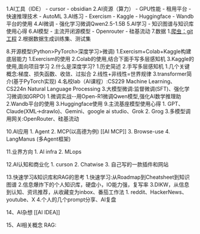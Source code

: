 1.AI工具（IDE）
	- cursor
	- obsidian
2.AI资源（算力）
	- GPU性能
	- 租用平台
	- 快速推理技术
	- AutoML
3.AI练习
	- Exercism
	- Kaggle
	- Huggingface
	- Wandb平台的使用
4.AI微调
	- 强化学习微调Qwen2.5-1.5B
5.AI学习
	- 知识图谱与知识库使用心得
6.AI模型
	- 主流开闭源模型
	- Openrouter
	- 硅基流动
7.数据
	1.[爬虫：git工程](https://github.com/NanmiCoder/MediaCrawler)
	2.根据数据生成训练集、测试集

8.开源模型(Python>PyTorch>深度学习>微调)
	1.Exercism+Colab+Kaggle构建底层能力
		1.Exercism的使用
		2.Colab的使用,结合下面手写多层感知机
		3.Kaggle的使用,面向项目学习
	2.什么是深度学习?
		1.历史简述
		2.手写多层感知机
			1.几个关键概念:梯度、损失函数、收敛、过拟合
			2.线性+非线性=世界规律
		3.transformer简介(基于PyTorch实现)
		4.名校lab（AI课程）:CS229 Machine Learning、CS224n Natural Language Processing
	3.大模型微调:监督微调(SFT)、强化学习微调(如GRPO)
		1.微调实战--用Open-R1微调Qwen模型,强化AI数学推理助
		2.Wandb平台的使用
		3.Huggingface使用
9.主流基座模型使用心得
	1. GPT、Claude(XML→drawlo)、Gemini、google ai studio、Grok
	2. Grog
	3.多模型调用网关:OpenRouter、硅基流动

10.Al应用
	1. Agent
	2. MCP(以高德为例)  [[AI MCP]]
	3. Browse-use
	4. LangManus (多Agent框架)

11.业界方向
	1. Al infra
	2. MLops

12.Al认知和商业化
	1. curson
	2. Chatwise
	3. 自己写的一款插件和网站

13.快速学习&知识库和RAG的思考
	1.快速学习:从Roadmap到Cheatsheet到知识图谱
	2.信息爆炸下的个人知识库，硬盘小，IO能力强，复写率
	3.DIKW，从信息到认知、资讯推荐，从收藏变为inbox、番茄工作法
		1. reddit、HackerNews、youtube、X
	4.个人的几个prompt分享、Al复盘

14、AI杂想
    [[AI IDEA]]

15、AI相关概念
     RAG: